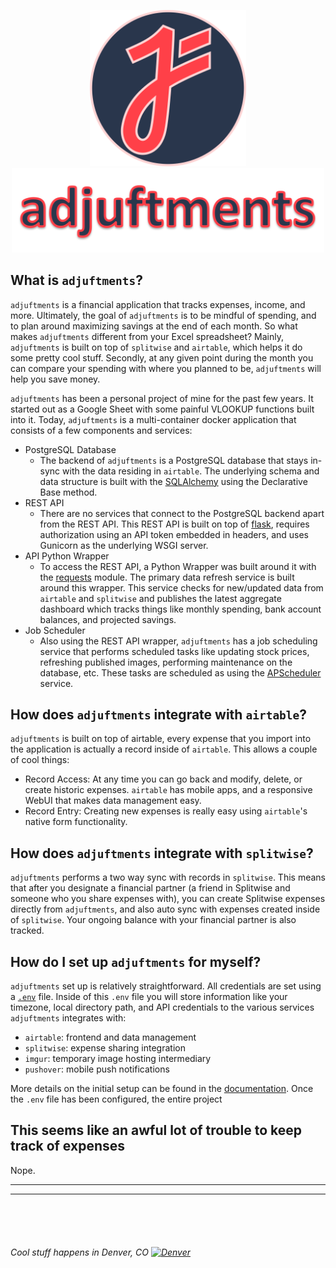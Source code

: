 <p align="center">
  <img src="docs/static/juftin.png" width="250" height="250"  alt="juftin logo">
  <img src="docs/static/adjuftments.png" width="500" alt="adjuftments">
</p>

## What is `adjuftments`?

`adjuftments` is a financial application that tracks expenses, income, and more. Ultimately, the
goal of `adjuftments` is to be mindful of spending, and to plan around maximizing savings at the end
of each month. So what makes `adjuftments` different from your Excel spreadsheet? Mainly,
`adjuftments` is built on top of `splitwise` and `airtable`, which helps it do some pretty cool
stuff. Secondly, at any given point during the month you can compare your spending with where you
planned to be, `adjuftments` will help you save money.

`adjuftments` has been a personal project of mine for the past few years. It started out as a Google
Sheet with some painful VLOOKUP functions built into it. Today, `adjuftments` is a multi-container
docker application that consists of a few components and services:

- PostgreSQL Database
    - The backend of `adjuftments` is a PostgreSQL database that stays in-sync with the data
      residing in `airtable`. The underlying schema and data structure is built with
      the [SQLAlchemy](https://www.sqlalchemy.org/)
      using the Declarative Base method.
- REST API
    - There are no services that connect to the PostgreSQL backend apart from the REST API. This
      REST API is built on top of [flask](https://flask.palletsprojects.com/), requires
      authorization using an API token embedded in headers, and uses Gunicorn as the underlying WSGI
      server.
- API Python Wrapper
    - To access the REST API, a Python Wrapper was built around it with
      the [requests](https://docs.python-requests.org/) module. The primary data refresh service is
      built around this wrapper. This service checks for new/updated data from `airtable`
      and `splitwise` and publishes the latest aggregate dashboard which tracks things like monthly
      spending, bank account balances, and projected savings.
- Job Scheduler
    - Also using the REST API wrapper, `adjuftments` has a job scheduling service that performs
      scheduled tasks like updating stock prices, refreshing published images, performing
      maintenance on the database, etc. These tasks are scheduled as using
      the [APScheduler](https://apscheduler.readthedocs.io/en/stable/) service.

## How does `adjuftments` integrate with `airtable`?

`adjuftments` is built on top of airtable, every expense that you import into the application is
actually a record inside of `airtable`. This allows a couple of cool things:

- Record Access: At any time you can go back and modify, delete, or create historic expenses.
  `airtable` has mobile apps, and a responsive WebUI that makes data management easy.
- Record Entry: Creating new expenses is really easy using `airtable`'s native form functionality.

## How does `adjuftments` integrate with `splitwise`?

`adjuftments` performs a two way sync with records in `splitwise`. This means that after you
designate a financial partner (a friend in Splitwise and someone who you share expenses with), you
can create Splitwise expenses directly from `adjuftments`, and also auto sync with expenses created
inside of `splitwise`. Your ongoing balance with your financial partner is also tracked.

## How do I set up `adjuftments` for myself?

`adjuftments` set up is relatively straightforward. All credentials are set using
a [`.env`](example.env) file. Inside of this `.env` file you will store information like your
timezone, local directory path, and API credentials to the various services `adjuftments` integrates
with:

- `airtable`: frontend and data management
- `splitwise`: expense sharing integration
- `imgur`: temporary image hosting intermediary
- `pushover`: mobile push notifications

More details on the initial setup can be found in
the [documentation](docs/configuration/initial_setup.md). Once the `.env` file has been configured,
the entire project

## This seems like an awful lot of trouble to keep track of expenses

Nope.

* * *

* * *

<br/>
<br/>
<br/>

###### Cool stuff happens in Denver, CO [<img src="https://upload.wikimedia.org/wikipedia/commons/thumb/6/61/Flag_of_Denver%2C_Colorado.svg/800px-Flag_of_Denver%2C_Colorado.svg.png" width="25" alt="Denver">](https://denver-devs.slack.com/)